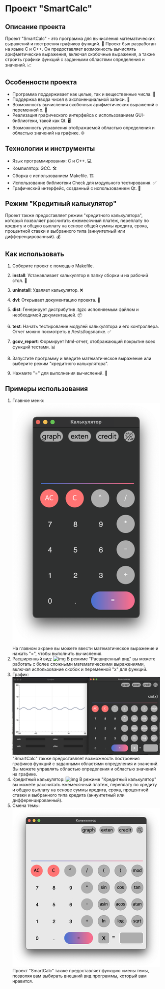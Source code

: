 # Проект "SmartCalc" 

## Описание проекта
Проект "SmartCalc" - это программа для вычисления математических выражений и построения графиков функций. 🧮 Проект был разработан на языке C и С++. Он предоставляет возможность вычислять арифметические выражения, включая скобочные выражения, а также строить графики функций с заданными областями определения и значений. 📈

## Особенности проекта
- Программа поддерживает как целые, так и вещественные числа. 🌟
- Поддержка ввода чисел в экспоненциальной записи. 🚀
- Возможность вычисления скобочных арифметических выражений с переменной x. 🔢
- Реализация графического интерфейса с использованием GUI-библиотеки, такой как Qt. 🖥️
- Возможность управления отображаемой областью определения и областью значений на графике. 🌐

## Технологии и инструменты
- Язык программирования: C и С++. 💻
- Компилятор: GCC. 🛠️
- Сборка с использованием Makefile. 🏗️
- Использование библиотеки Check для модульного тестирования. ✅
- Графический интерфейс, созданный с использованием  Qt. 📲

## Режим "Кредитный калькулятор"
Проект также предоставляет режим "кредитного калькулятора", который позволяет рассчитать ежемесячный платеж, переплату по кредиту и общую выплату на основе общей суммы кредита, срока, процентной ставки и выбранного типа (аннуитетный или дифференцированный). 💰

## Как использовать
1. Соберите проект с помощью Makefile.
2. **install**: Устанавливает калькулятор в папку сборки и на рабочий стол. 📂
3. **uninstall**: Удаляет калькулятор. ❌
4. **dvi**: Открывает документацию проекта. 📖
5. **dist**: Генерирует дистрибутив .tgzс исполняемым файлом и необходимой документацией. 📦
6. **test**: Начать тестирование модулей калькулятора и его контроллера. Отчет можно посмотреть в /tests/logsпапке. ✅
7. **gcov_report**: Формирует html-отчет, отображающий покрытие всех функций тестами. 📊

7. Запустите программу и введите математическое выражение или выберите режим "кредитного калькулятора".
8. Нажмите "=" для выполнения вычислений. 🔄

## Примеры использования
1. Главное меню: ![img](calculator/misc/rus/images/главноеменю.png)
На главном экране вы можете ввести математическое выражение и нажать "=", чтобы выполнить вычисления. 
2. Расширенный вид: ![img](calculator/misc/rus/images/расширенныйвид.png)
В режиме "Расширенный вид" вы можете работать с более сложными математическими выражениями, включая использование скобок и переменной "x" для функций.
3. График: ![img](calculator/misc/rus/images/график.png)
"SmartCalc" также предоставляет возможность построения графиков функций с заданными областями определения и значений. Вы можете управлять областью определения и областью значений на графике.
4. Кредитный калькулятор: ![img](calculator/misc/rus/images/кредитныйкалькулятор.png)
В режиме "Кредитный калькулятор" вы можете рассчитать ежемесячный платеж, переплату по кредиту и общую выплату на основе суммы кредита, срока, процентной ставки и выбранного типа кредита (аннуитетный или дифференцированный).   
5. Смена темы: ![img](calculator/misc/rus/images/сменатемы.png)
Проект "SmartCalc" также предоставляет функцию смены темы, позволяя вам выбирать внешний вид программы, который вам нравится.


